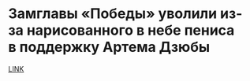 # Замглавы «Победы» уволили из-за нарисованного в небе пениса в поддержку Артема Дзюбы



[LINK](https://varlamov.ru/4116475.html)